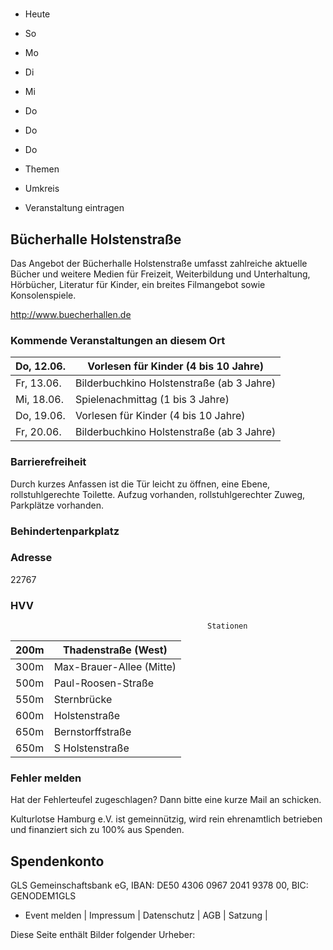 # 

- Heute
- So
- Mo
- Di
- Mi
- Do
- Do
- Do

- Themen
- Umkreis

- Veranstaltung eintragen

## Bücherhalle Holstenstraße

<!-- image -->

Das Angebot der Bücherhalle Holstenstraße umfasst zahlreiche aktuelle Bücher und weitere Medien für Freizeit, Weiterbildung und Unterhaltung, Hörbücher, Literatur für Kinder, ein breites Filmangebot sowie Konsolenspiele.
						


http://www.buecherhallen.de

### Kommende Veranstaltungen an diesem Ort

| Do, 12.06.   |  Vorlesen für Kinder (4 bis 10 Jahre)     |
|--------------|-------------------------------------------|
| Fr, 13.06.   | Bilderbuchkino Holstenstraße (ab 3 Jahre) |
| Mi, 18.06.   | Spielenachmittag (1 bis 3 Jahre)          |
| Do, 19.06.   | Vorlesen für Kinder (4 bis 10 Jahre)      |
| Fr, 20.06.   | Bilderbuchkino Holstenstraße (ab 3 Jahre) |

### Barrierefreiheit

Durch kurzes Anfassen ist die Tür leicht zu öffnen, eine Ebene, rollstuhlgerechte Toilette. Aufzug vorhanden, rollstuhlgerechter Zuweg, Parkplätze vorhanden.

### Behindertenparkplatz

### Adresse

22767

### HVV
                                                Stationen

| 200m   | Thadenstraße (West)      |
|--------|--------------------------|
| 300m   | Max-Brauer-Allee (Mitte) |
| 500m   | Paul-Roosen-Straße       |
| 550m   | Sternbrücke              |
| 600m   | Holstenstraße            |
| 650m   | Bernstorffstraße         |
| 650m   | S Holstenstraße          |

### Fehler melden

Hat der Fehlerteufel zugeschlagen? Dann bitte eine kurze Mail an 
 schicken.

Kulturlotse Hamburg e.V. ist gemeinnützig, wird rein ehrenamtlich betrieben und finanziert sich zu 100% aus Spenden.

## Spendenkonto

GLS Gemeinschaftsbank eG, IBAN: DE50 4306 0967 2041 9378 00, BIC: GENODEM1GLS

- Event melden | Impressum | Datenschutz | AGB | Satzung |

Diese Seite enthält Bilder folgender Urheber:

<!-- image -->